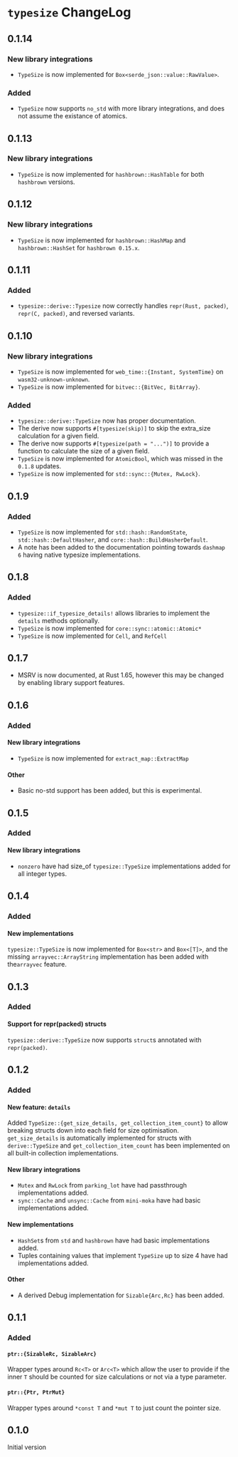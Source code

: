 # `typesize` ChangeLog

## 0.1.14

### New library integrations

- `TypeSize` is now implemented for `Box<serde_json::value::RawValue>`.

### Added

- `TypeSize` now supports `no_std` with more library integrations, and does not assume the existance of atomics.

## 0.1.13

### New library integrations

- `TypeSize` is now implemented for `hashbrown::HashTable` for both `hashbrown` versions.

## 0.1.12

### New library integrations

- `TypeSize` is now implemented for `hashbrown::HashMap` and `hashbrown::HashSet` for `hashbrown 0.15.x`.

## 0.1.11

### Added

- `typesize::derive::Typesize` now correctly handles `repr(Rust, packed)`, `repr(C, packed)`, and reversed variants.

## 0.1.10

### New library integrations

- `TypeSize` is now implemented for `web_time::{Instant, SystemTime}` on `wasm32-unknown-unknown`.
- `TypeSize` is now implemented for `bitvec::{BitVec, BitArray}`.

### Added

- `typesize::derive::TypeSize` now has proper documentation.
- The derive now supports `#[typesize(skip)]` to skip the extra_size calculation for a given field.
- The derive now supports `#[typesize(path = "...")]` to provide a function to calculate the size of a given field.
- `TypeSize` is now implemented for `AtomicBool`, which was missed in the `0.1.8` updates.
- `TypeSize` is now implemented for `std::sync::{Mutex, RwLock}`.

## 0.1.9

### Added

- `TypeSize` is now implemented for `std::hash::RandomState`, `std::hash::DefaultHasher`, and `core::hash::BuildHasherDefault`.
- A note has been added to the documentation pointing towards `dashmap 6` having native typesize implementations.

## 0.1.8

### Added

- `typesize::if_typesize_details!` allows libraries to implement the `details` methods optionally.
- `TypeSize` is now implemented for `core::sync::atomic::Atomic*`
- `TypeSize` is now implemented for `Cell`, and `RefCell`

## 0.1.7

- MSRV is now documented, at Rust 1.65, however this may be changed by enabling library support features.

## 0.1.6

### Added

#### New library integrations

- `TypeSize` is now implemented for `extract_map::ExtractMap`

#### Other

- Basic no-std support has been added, but this is experimental.

## 0.1.5

### Added

#### New library integrations

- `nonzero` have had size_of `typesize::TypeSize` implementations added for all integer types.

## 0.1.4

### Added

#### New implementations

`typesize::TypeSize` is now implemented for `Box<str>` and `Box<[T]>`, and the missing
`arrayvec::ArrayString` implementation has been added with the`arrayvec` feature.

## 0.1.3

### Added

#### Support for repr(packed) structs

`typesize::derive::TypeSize` now supports `struct`s annotated with `repr(packed)`.

## 0.1.2

### Added

#### New feature: `details`

Added `TypeSize::{get_size_details, get_collection_item_count}` to allow breaking structs down into each field for size optimisation. `get_size_details` is automatically implemented for structs with `derive::TypeSize` and `get_collection_item_count` has been implemented on all built-in collection implementations.

#### New library integrations

- `Mutex` and `RwLock` from `parking_lot` have had passthrough implementations added.
- `sync::Cache` and `unsync::Cache` from `mini-moka` have had basic implementations added.

#### New implementations

- `HashSet`s from `std` and `hashbrown` have had basic implementations added.
- Tuples containing values that implement `TypeSize` up to size 4 have had implementations added.

#### Other

- A derived Debug implementation for `Sizable{Arc,Rc}` has been added.

## 0.1.1

### Added

#### `ptr::{SizableRc, SizableArc}`

Wrapper types around `Rc<T>` or `Arc<T>` which allow the user to provide if the inner `T`
should be counted for size calculations or not via a type parameter.

#### `ptr::{Ptr, PtrMut}`

Wrapper types around `*const T` and `*mut T` to just count the pointer size.

## 0.1.0

Initial version
